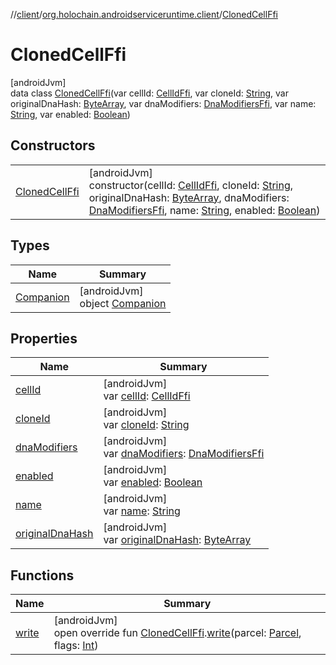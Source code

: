 //[client](../../../index.md)/[org.holochain.androidserviceruntime.client](../index.md)/[ClonedCellFfi](index.md)

# ClonedCellFfi

[androidJvm]\
data class [ClonedCellFfi](index.md)(var cellId: [CellIdFfi](../-cell-id-ffi/index.md), var cloneId: [String](https://kotlinlang.org/api/core/kotlin-stdlib/kotlin/-string/index.html), var originalDnaHash: [ByteArray](https://kotlinlang.org/api/core/kotlin-stdlib/kotlin/-byte-array/index.html), var dnaModifiers: [DnaModifiersFfi](../-dna-modifiers-ffi/index.md), var name: [String](https://kotlinlang.org/api/core/kotlin-stdlib/kotlin/-string/index.html), var enabled: [Boolean](https://kotlinlang.org/api/core/kotlin-stdlib/kotlin/-boolean/index.html))

## Constructors

| | |
|---|---|
| [ClonedCellFfi](-cloned-cell-ffi.md) | [androidJvm]<br>constructor(cellId: [CellIdFfi](../-cell-id-ffi/index.md), cloneId: [String](https://kotlinlang.org/api/core/kotlin-stdlib/kotlin/-string/index.html), originalDnaHash: [ByteArray](https://kotlinlang.org/api/core/kotlin-stdlib/kotlin/-byte-array/index.html), dnaModifiers: [DnaModifiersFfi](../-dna-modifiers-ffi/index.md), name: [String](https://kotlinlang.org/api/core/kotlin-stdlib/kotlin/-string/index.html), enabled: [Boolean](https://kotlinlang.org/api/core/kotlin-stdlib/kotlin/-boolean/index.html)) |

## Types

| Name | Summary |
|---|---|
| [Companion](-companion/index.md) | [androidJvm]<br>object [Companion](-companion/index.md) |

## Properties

| Name | Summary |
|---|---|
| [cellId](cell-id.md) | [androidJvm]<br>var [cellId](cell-id.md): [CellIdFfi](../-cell-id-ffi/index.md) |
| [cloneId](clone-id.md) | [androidJvm]<br>var [cloneId](clone-id.md): [String](https://kotlinlang.org/api/core/kotlin-stdlib/kotlin/-string/index.html) |
| [dnaModifiers](dna-modifiers.md) | [androidJvm]<br>var [dnaModifiers](dna-modifiers.md): [DnaModifiersFfi](../-dna-modifiers-ffi/index.md) |
| [enabled](enabled.md) | [androidJvm]<br>var [enabled](enabled.md): [Boolean](https://kotlinlang.org/api/core/kotlin-stdlib/kotlin/-boolean/index.html) |
| [name](name.md) | [androidJvm]<br>var [name](name.md): [String](https://kotlinlang.org/api/core/kotlin-stdlib/kotlin/-string/index.html) |
| [originalDnaHash](original-dna-hash.md) | [androidJvm]<br>var [originalDnaHash](original-dna-hash.md): [ByteArray](https://kotlinlang.org/api/core/kotlin-stdlib/kotlin/-byte-array/index.html) |

## Functions

| Name | Summary |
|---|---|
| [write](../-cloned-cell-ffi-parceler/write.md) | [androidJvm]<br>open override fun [ClonedCellFfi](index.md).[write](../-cloned-cell-ffi-parceler/write.md)(parcel: [Parcel](https://developer.android.com/reference/kotlin/android/os/Parcel.html), flags: [Int](https://kotlinlang.org/api/core/kotlin-stdlib/kotlin/-int/index.html)) |